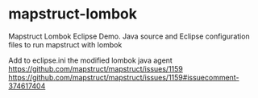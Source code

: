 # mapstruct-lombok
Mapstruct Lombok Eclipse Demo. Java source and Eclipse configuration files to run mapstruct with lombok

Add to eclipse.ini the modified lombok java agent
https://github.com/mapstruct/mapstruct/issues/1159
https://github.com/mapstruct/mapstruct/issues/1159#issuecomment-374617404

